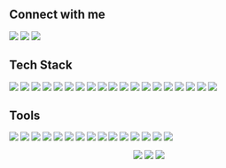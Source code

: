 [//]: <> (# Hi there)

## Connect with me

![](https://img.shields.io/badge/linkedin-0A66C2?style=for-the-badge&logo=linkedin)
![](https://img.shields.io/badge/gmail-EA4335?style=for-the-badge&logo=gmail&logoColor=FFFFFF)
![](https://img.shields.io/badge/github-181717?style=for-the-badge&logo=github&logoColor=FFFFFF)

## Tech Stack

![](https://img.shields.io/badge/html5-E34F26?style=for-the-badge&logo=html5&logoColor=FFFFFF)
![](https://img.shields.io/badge/css3-1572B6?style=for-the-badge&logo=css3&logoColor=FFFFFF)
![](https://img.shields.io/badge/sass-CC6699?style=for-the-badge&logo=SASS&logoColor=FFFFFF)
![](https://img.shields.io/badge/tailwind-38bdf8?style=for-the-badge&logo=tailwind-css&logoColor=FFFFFF)
![](https://img.shields.io/badge/bootstrap-7952B3?style=for-the-badge&logo=bootstrap&logoColor=FFFFFF)
![](https://img.shields.io/badge/javascript-323330?style=for-the-badge&logo=javascript&logoColor=F7DF1E)
![](https://img.shields.io/badge/typescript-007ACC?style=for-the-badge&logo=typescript&logoColor=FFFFFF)
![](https://img.shields.io/badge/react-202329?style=for-the-badge&logo=react&logoColor=61DAFB)
![](https://img.shields.io/badge/redux-764ABC?style=for-the-badge&logo=redux&logoColor=FFFFFF)
![](https://img.shields.io/badge/styled--components-DB7093?style=for-the-badge&logo=styled-components&logoColor=FFFFFF)
![](https://img.shields.io/badge/angular-DD0031?style=for-the-badge&logo=angular&logoColor=FFFFFF)
![](https://img.shields.io/badge/vue-4FC08D?style=for-the-badge&logo=vue.js&logoColor=FFFFFF)
![](https://img.shields.io/badge/node.js-026E00?style=for-the-badge&logo=node.js&logoColor=FFFFFF)
![](https://img.shields.io/badge/express.js-404D59?style=for-the-badge&logo=express&logoColor=61DAFB)
![](https://img.shields.io/badge/git-F44D27?style=for-the-badge&logo=git&logoColor=FFFFFF)
![](https://img.shields.io/badge/php-777BB4?style=for-the-badge&logo=php&logoColor=FFFFFF)
![](https://img.shields.io/badge/wordPress-0073AA?style=for-the-badge&logo=WordPress&logoColor=FFFFFF)
![](https://img.shields.io/badge/mongodb-13AA52?style=for-the-badge&logo=mongodb&logoColor=FFFFFF)
![](https://img.shields.io/badge/mysql-4479A1?style=for-the-badge&logo=mysql&logoColor=FFFFFF)

## Tools

![](https://img.shields.io/badge/babel-323330?style=for-the-badge&logo=babel&logoColor=F9DC3E)
![](https://img.shields.io/badge/eslint-4B32C3?style=for-the-badge&logo=eslint&logoColor=FFFFFF)
![](https://img.shields.io/badge/prettier-000000?style=for-the-badge&logo=prettier&logoColor=F7B93E)
![](https://img.shields.io/badge/visual%20studio%20code-007ACC?style=for-the-badge&logo=visual-studio-code&logoColor=FFFFFF)
![](https://img.shields.io/badge/docker-2496ED?style=for-the-badge&logo=docker&logoColor=FFFFFF)
![](https://img.shields.io/badge/postman-FF6C37?style=for-the-badge&logo=postman&logoColor=FFFFFF)
![](https://img.shields.io/badge/jira-0052CC?style=for-the-badge&logo=jira&logoColor=FFFFFF)
![](https://img.shields.io/badge/confluence-172B4D?style=for-the-badge&logo=confluence&logoColor=FFFFFF)
![](https://img.shields.io/badge/heroku-430098?style=for-the-badge&logo=heroku&logoColor=FFFFFF)
![](https://img.shields.io/badge/vercel-000000?style=for-the-badge&logo=vercel&logoColor=FFFFFF)
![](https://img.shields.io/badge/netlify-00C7B7?style=for-the-badge&logo=netlify&logoColor=FFFFFF)
![](https://img.shields.io/badge/figma-F24E1E?style=for-the-badge&logo=figma&logoColor=FFFFFF)
![](https://img.shields.io/badge/adobe%20photoshop-141518?style=for-the-badge&logo=adobe-photoshop&logoColor=31A8FF)
![](https://img.shields.io/badge/adobe%20illustrator-141518?style=for-the-badge&logo=adobe-illustrator&logoColor=FF9A00)
![](https://img.shields.io/badge/adobe%20premiere-141518?style=for-the-badge&logo=adobe-premiere-pro&logoColor=9999FF)

<p align="center">
  <img src="https://github-readme-stats-paulzxc.vercel.app/api/top-langs?theme=onedark&hide_border=true&layout=compact&username=pdzxc&langs_count=8&count_private=true&hide_title=true" />
  <img src="https://github-readme-stats.vercel.app/api?username=pdzxc&count_private=true&hide_border=true&show_icons=true&theme=onedark&include_all_commits=true&langs_count=8&hide_title=true" />
  <img src="https://github-readme-streak-stats.herokuapp.com/?user=pdzxc&theme=onedark&hide_border=true&stroke=282c34" />
</p>
